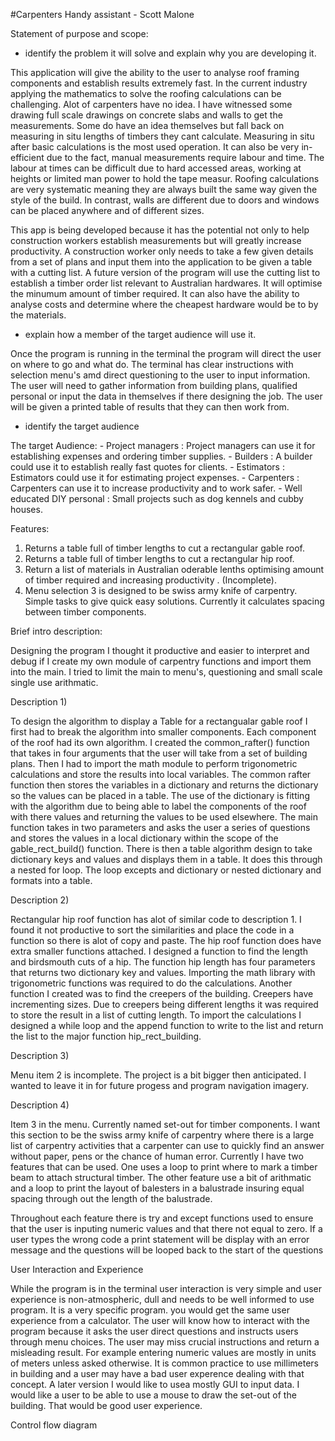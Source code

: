 #Carpenters Handy assistant - Scott Malone

Statement of purpose and scope:



- identify the problem it will solve and explain why you are developing it.

This application will give the ability to the user to analyse roof framing components and establish results extremely fast. In the current industry applying the mathematics to solve the 
roofing calculations can be challenging. Alot of carpenters have no idea. I have witnessed some drawing full scale drawings on concrete slabs and walls to get the measurements. Some do have an 
idea themselves but fall back on measuring in situ lengths of timbers they cant calculate. Measuring in situ after basic calculations is the most used operation. It can also be very in-efficient 
due to the fact, manual measurements require labour and time. The labour at times can be difficult due to hard accessed areas, working at heights or limited man power to hold the tape measur. 
Roofing calculations are very systematic meaning they are always built the same way given the style of the build. In contrast, walls are different due to doors and windows can be placed anywhere 
and of different sizes. 

This app is being developed because it has the potential not only to help construction workers establish measurements but will greatly increase productivity. A construction worker only 
needs to take a few given details from a set of plans and input them into the application to be given a table with a cutting list. A future version of the program will use the cutting list to
establish a timber order list relevant to Australian hardwares. It will optimise the minumum amount of timber required. It can also have the ability to analyse costs and determine where the 
cheapest hardware would be to by the materials. 

- explain how a member of the target audience will use it.

Once the program is running in the terminal the program will direct the user on where to go and what do. The terminal has clear instructions with selection menu's amd 
direct questioning to the user to input information. The user will need to gather information from building plans, qualified personal or input the data in themselves if
there designing the job. The user will be given a printed table of results that they can then work from.
- identify the target audience

The target Audience:
        - Project managers : Project managers can use it for establishing expenses and ordering timber supplies.
        - Builders : A builder could use it to establish really fast quotes for clients.
        - Estimators : Estimators could use it for estimating project expenses.
        - Carpenters : Carpenters can use it to increase productivity and to work safer.
        - Well educated DIY personal : Small projects such as dog kennels and cubby houses.


Features:

1) Returns a table full of timber lengths to cut a rectangular gable roof.
2) Returns a table full of timber lengths to cut a rectangular hip roof.
3) Return a list of materials in Australian oderable lenths optimising amount of timber required and increasing productivity . (Incomplete).
4) Menu selection 3 is designed to be swiss army knife of carpentry. Simple tasks to give quick easy solutions. Currently it calculates spacing between timber components.
   
Brief intro description:

Designing the program I thought it productive and easier to interpret and debug if I create my own module of carpentry functions and import them into the main.
I tried to limit the main to menu's, questioning and small scale single use arithmatic.

Description 1) 

To design the algorithm to display a Table for a rectangualar gable roof I first had to break the algorithm into smaller components. Each component of the 
roof had its own algorithm. I created the common_rafter() function that takes in four arguments that the user will take from a set of building plans. Then I had to 
import the math module to perform trigonometric calculations and store the results into local variables. The common rafter function then stores the variables in a dictionary and 
returns the dictionary so the values can be placed in a table. The use of the dictionary is fitting with the algorithm due to being able to label the components of the roof with there values 
and returning the values to be used elsewhere. The main function takes in two parameters and asks the user a series of questions and stores the values in a local dictionary within 
the scope of the gable_rect_build() function. There is then a table algorithm design to take dictionary keys and values and displays them in a table. It does this through 
a nested for loop. The loop excepts and dictionary or nested dictionary and formats into a table.

Description 2)

Rectangular hip roof function has alot of similar code to description 1. I found it not productive to sort the similarities and place the code in a function so there is alot of copy and paste. The hip roof function
does have extra smaller functions attached. I designed a function to find the length and birdsmouth cuts of a hip. The function hip length has four parameters that returns two dictionary key 
and values. Importing the math library with trigonometric functions was required to do the calculations. Another function I created was to find the creepers of the building. Creepers have 
incrementing sizes. Due to creepers being different lengths it was required to store the result in a list of cutting length. To import the calculations I designed a while loop and
the append function to write to the list and return the list to the major function hip_rect_building.

Description 3)

Menu item 2 is incomplete. The project is a bit bigger then anticipated. I wanted to leave it in for future progess and program navigation imagery.

Description 4)

Item 3 in the menu. Currently named set-out for timber components. I want this section to be the swiss army knife of carpentry where there is a large list of carpentry activities that a carpenter can
use to quickly find an answer without paper, pens or the chance of human error. Currently I have two features that can be used. One uses a loop to print where to mark a timber beam to attach structural
timber. The other feature use a bit of arithmatic and a loop to print the layout of balesters in a balustrade insuring equal spacing through out the length of the balustrade. 

Throughout each feature there is try and except functions used to ensure that the user is inputing numeric values and that there not equal to zero. If a user types the wrong code a print statement will be display 
with an error message and the questions will be looped back to the start of the questions

User Interaction and Experience

While the program is in the terminal user interaction is very simple and user experience is non-atmospheric, dull and needs to be well informed to use program. It is a very specific program. you would get the same 
user experience from a calculator. The user will know how to interact with the program because it asks the user direct questions and instructs users through menu choices. The user may miss crucial instructions and return 
a misleading result. For example entering numeric values are mostly in units of meters unless asked otherwise. It is common practice to use millimeters in building and a user may have a bad user experence dealing with that 
concept. A later version I would like to usea mostly GUI to input data. I would like a user to be able to use a mouse to draw the set-out of the building. That would be good user experience.

Control flow diagram




